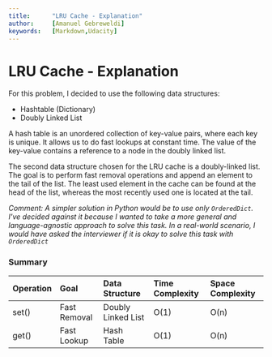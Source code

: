 ```yaml
---
title:      "LRU Cache - Explanation"
author:     [Amanuel Gebreweldi]
keywords:   [Markdown,Udacity]
---
```


# LRU Cache  - Explanation

For this problem, I decided to use the following data structures:

- Hashtable (Dictionary)
- Doubly Linked List

A hash table is an unordered collection of key-value pairs, where each key is unique. It allows us to do fast lookups at constant time. The value of the key-value contains a reference to a node in the doubly linked list.

The second data structure chosen for the LRU cache is a doubly-linked list. The goal is to perform fast removal operations and append an element to the tail of the list. The least used element in the cache can be found at the head of the list, whereas the most recently used one is located at the tail.
 
 
*Comment: A simpler solution in Python would be to use only `OrderedDict`. I've decided against it because I wanted to take a more general and language-agnostic approach to solve this task. In a real-world scenario, I would have asked the interviewer if it is okay to solve this task with `OrderedDict`*

### Summary

| Operation |   Goal    |   Data Structure   | Time Complexity | Space Complexity |
| :-------- | :----------- | :----------------- | :-------------- | :--------------- |
| set()     | Fast Removal | Doubly Linked List | O(1)            | O(n)             |
| get()     | Fast Lookup  | Hash Table         | O(1)            | O(n)             |
